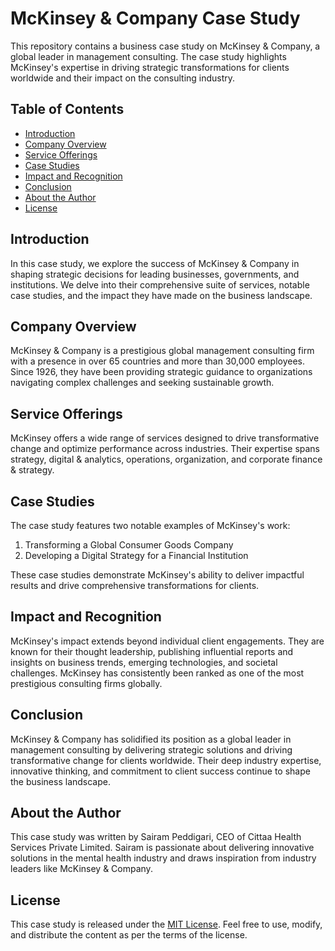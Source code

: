 # McKinsey & Company Case Study

This repository contains a business case study on McKinsey & Company, a global leader in management consulting. The case study highlights McKinsey's expertise in driving strategic transformations for clients worldwide and their impact on the consulting industry.

## Table of Contents
- [Introduction](#introduction)
- [Company Overview](#company-overview)
- [Service Offerings](#service-offerings)
- [Case Studies](#case-studies)
- [Impact and Recognition](#impact-and-recognition)
- [Conclusion](#conclusion)
- [About the Author](#about-the-author)
- [License](#license)

## Introduction
In this case study, we explore the success of McKinsey & Company in shaping strategic decisions for leading businesses, governments, and institutions. We delve into their comprehensive suite of services, notable case studies, and the impact they have made on the business landscape.

## Company Overview
McKinsey & Company is a prestigious global management consulting firm with a presence in over 65 countries and more than 30,000 employees. Since 1926, they have been providing strategic guidance to organizations navigating complex challenges and seeking sustainable growth.

## Service Offerings
McKinsey offers a wide range of services designed to drive transformative change and optimize performance across industries. Their expertise spans strategy, digital & analytics, operations, organization, and corporate finance & strategy.

## Case Studies
The case study features two notable examples of McKinsey's work:
1. Transforming a Global Consumer Goods Company
2. Developing a Digital Strategy for a Financial Institution

These case studies demonstrate McKinsey's ability to deliver impactful results and drive comprehensive transformations for clients.

## Impact and Recognition
McKinsey's impact extends beyond individual client engagements. They are known for their thought leadership, publishing influential reports and insights on business trends, emerging technologies, and societal challenges. McKinsey has consistently been ranked as one of the most prestigious consulting firms globally.

## Conclusion
McKinsey & Company has solidified its position as a global leader in management consulting by delivering strategic solutions and driving transformative change for clients worldwide. Their deep industry expertise, innovative thinking, and commitment to client success continue to shape the business landscape.

## About the Author
This case study was written by Sairam Peddigari, CEO of Cittaa Health Services Private Limited. Sairam is passionate about delivering innovative solutions in the mental health industry and draws inspiration from industry leaders like McKinsey & Company.

## License
This case study is released under the [MIT License](https://opensource.org/licenses/MIT). Feel free to use, modify, and distribute the content as per the terms of the license.
